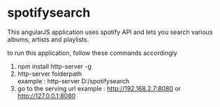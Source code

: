 # spotifysearch
This angularJS application uses spotify API and lets you search various albums, artists and playlists.

to run this application, follow these commands accordingly
1) npm install http-server -g
2) http-server folderpath  
    example : http-server D:/spotifysearch 
3) go to the serving url 
    example :  http://192.168.2.7:8080  or  http://127.0.0.1:8080
               
 

